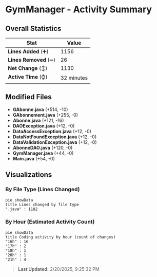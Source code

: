 # GymManager - Activity Summary 

## Overall Statistics

| Stat                   | Value                                                             |
| ---------------------- | ----------------------------------------------------------------- |
| **Lines Added** (➕)   | 1156                                          |
| **Lines Removed** (➖) | 26                                        |
| **Net Change** (↕)    | 1130                |
| **Active Time** (⌚)   | 32 minutes |


## Modified Files
- **GAbonne.java** (+514, -10)
- **GAbonnement.java** (+255, -0)
- **Abonne.java** (+121, -16)
- **DAOException.java** (+12, -0)
- **DataAccessException.java** (+12, -0)
- **DataNotFoundException.java** (+12, -0)
- **DataValidationException.java** (+12, -0)
- **AbonneDAO.java** (+120, -0)
- **GymManager.java** (+44, -0)
- **Main.java** (+54, -0)

## Visualizations

### By File Type (Lines Changed)

```mermaid
pie showData
title Lines changed by file type
".java" : 1182
```

### By Hour (Estimated Activity Count)

```mermaid
pie showData
title Coding activity by hour (count of changes)
"16h" : 16
"17h" : 2
"18h" : 1
"20h" : 1
"21h" : 4
```


> **Last Updated:** 2/20/2025, 9:25:32 PM